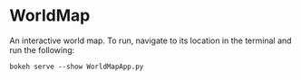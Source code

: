 # WorldMap

An interactive world map.
To run, navigate to its location in the terminal and run the following:

`bokeh serve --show WorldMapApp.py`
